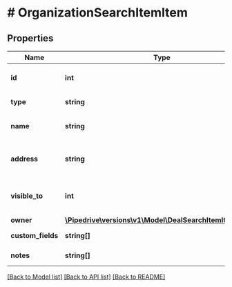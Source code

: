 # # OrganizationSearchItemItem

## Properties

Name | Type | Description | Notes
------------ | ------------- | ------------- | -------------
**id** | **int** | The ID of the organization | [optional]
**type** | **string** | The type of the item | [optional]
**name** | **string** | The name of the organization | [optional]
**address** | **string** | The address of the organization | [optional]
**visible_to** | **int** | The visibility of the organization | [optional]
**owner** | [**\Pipedrive\versions\v1\Model\DealSearchItemItemOwner**](DealSearchItemItemOwner.md) |  | [optional]
**custom_fields** | **string[]** | Custom fields | [optional]
**notes** | **string[]** | An array of notes | [optional]

[[Back to Model list]](../README.md#documentation-for-models) [[Back to API list]](../README.md#documentation-for-api-endpoints) [[Back to README]](../README.md)
